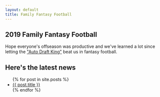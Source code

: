 ```yaml
---
layout: default
title: Family Fantasy Football
---
```

## 2019 Family Fantasy Football 

Hope everyone's offseason was productive and we've learned a lot since letting the <a href="http://fantasy.espn.com/football/team?leagueId=215530&seasonId=2019&teamId=12" target="_blank">"Auto Draft King"</a> beat us in fantasy football.

<h2>Here's the latest news</h2>
<ul>
  {% for post in site.posts %}
    <li>
      <a href="{{ post.url }}">{{ post.title }}</a>
    </li>
  {% endfor %}
</ul>